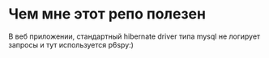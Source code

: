 # Чем мне этот репо полезен
В веб приложении, стандартный hibernate driver типа mysql не логирует запросы и тут используется p6spy:)
